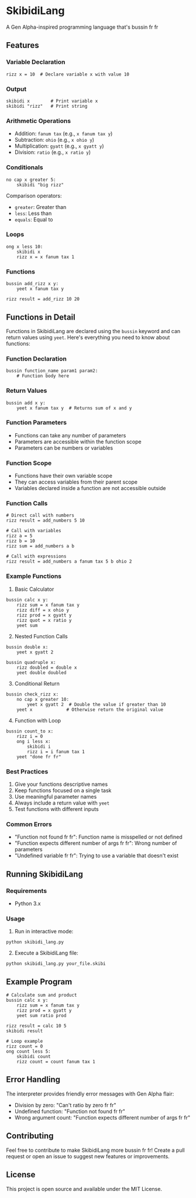 # SkibidiLang 

A Gen Alpha-inspired programming language that's bussin fr fr

## Features

### Variable Declaration
```
rizz x = 10  # Declare variable x with value 10
```

### Output
```
skibidi x        # Print variable x
skibidi "rizz"   # Print string
```

### Arithmetic Operations
- Addition: `fanum tax` (e.g., `x fanum tax y`)
- Subtraction: `ohio` (e.g., `x ohio y`)
- Multiplication: `gyatt` (e.g., `x gyatt y`)
- Division: `ratio` (e.g., `x ratio y`)

### Conditionals
```
no cap x greater 5:
    skibidi "big rizz"
```

Comparison operators:
- `greater`: Greater than
- `less`: Less than
- `equals`: Equal to

### Loops
```
ong x less 10:
    skibidi x
    rizz x = x fanum tax 1
```

### Functions
```
bussin add_rizz x y:
    yeet x fanum tax y

rizz result = add_rizz 10 20
```

## Functions in Detail

Functions in SkibidiLang are declared using the `bussin` keyword and can return values using `yeet`. Here's everything you need to know about functions:

### Function Declaration
```
bussin function_name param1 param2:
    # Function body here
```

### Return Values
```
bussin add x y:
    yeet x fanum tax y  # Returns sum of x and y
```

### Function Parameters
- Functions can take any number of parameters
- Parameters are accessible within the function scope
- Parameters can be numbers or variables

### Function Scope
- Functions have their own variable scope
- They can access variables from their parent scope
- Variables declared inside a function are not accessible outside

### Function Calls
```
# Direct call with numbers
rizz result = add_numbers 5 10

# Call with variables
rizz a = 5
rizz b = 10
rizz sum = add_numbers a b

# Call with expressions
rizz result = add_numbers a fanum tax 5 b ohio 2
```

### Example Functions

1. Basic Calculator
```
bussin calc x y:
    rizz sum = x fanum tax y
    rizz diff = x ohio y
    rizz prod = x gyatt y
    rizz quot = x ratio y
    yeet sum
```

2. Nested Function Calls
```
bussin double x:
    yeet x gyatt 2

bussin quadruple x:
    rizz doubled = double x
    yeet double doubled
```

3. Conditional Return
```
bussin check_rizz x:
    no cap x greater 10:
        yeet x gyatt 2  # Double the value if greater than 10
    yeet x             # Otherwise return the original value
```

4. Function with Loop
```
bussin count_to x:
    rizz i = 0
    ong i less x:
        skibidi i
        rizz i = i fanum tax 1
    yeet "done fr fr"
```

### Best Practices
1. Give your functions descriptive names
2. Keep functions focused on a single task
3. Use meaningful parameter names
4. Always include a return value with `yeet`
5. Test functions with different inputs

### Common Errors
- "Function not found fr fr": Function name is misspelled or not defined
- "Function expects different number of args fr fr": Wrong number of parameters
- "Undefined variable fr fr": Trying to use a variable that doesn't exist

## Running SkibidiLang

### Requirements
- Python 3.x

### Usage
1. Run in interactive mode:
```
python skibidi_lang.py
```

2. Execute a SkibidiLang file:
```
python skibidi_lang.py your_file.skibi
```

## Example Program
```
# Calculate sum and product
bussin calc x y:
    rizz sum = x fanum tax y
    rizz prod = x gyatt y
    yeet sum ratio prod

rizz result = calc 10 5
skibidi result

# Loop example
rizz count = 0
ong count less 5:
    skibidi count
    rizz count = count fanum tax 1
```

## Error Handling
The interpreter provides friendly error messages with Gen Alpha flair:
- Division by zero: "Can't ratio by zero fr fr"
- Undefined function: "Function not found fr fr"
- Wrong argument count: "Function expects different number of args fr fr"

## Contributing
Feel free to contribute to make SkibidiLang more bussin fr fr! Create a pull request or open an issue to suggest new features or improvements.

## License
This project is open source and available under the MIT License.
